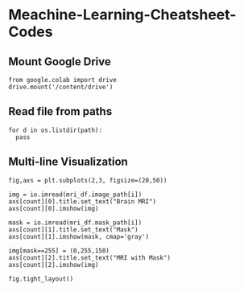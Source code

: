 # Meachine-Learning-Cheatsheet-Codes

## Mount Google Drive
```
from google.colab import drive
drive.mount('/content/drive')
```

## Read file from paths
```
for d in os.listdir(path):
  pass
```

## Multi-line Visualization
```
fig,axs = plt.subplots(2,3, figsize=(20,50))

img = io.imread(mri_df.image_path[i])
axs[count][0].title.set_text("Brain MRI")
axs[count][0].imshow(img)

mask = io.imread(mri_df.mask_path[i])
axs[count][1].title.set_text("Mask")
axs[count][1].imshow(mask, cmap='gray')

img[mask==255] = (0,255,150)
axs[count][2].title.set_text("MRI with Mask")
axs[count][2].imshow(img)

fig.tight_layout()
```
